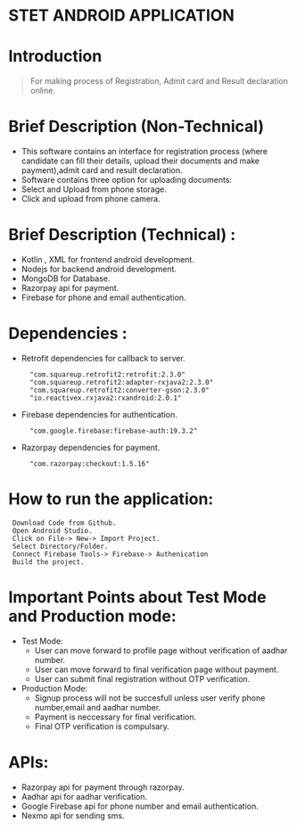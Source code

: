 # STET ANDROID APPLICATION 

# Introduction

> For making process of Registration, Admit card  and Result declaration online.
# Brief Description (Non-Technical) 
- This software contains an interface for registration process (where candidate can fill their details, upload their documents and make payment),admit card and result declaration.
- Software contains three option for uploading documents:
- Select and Upload from phone storage.	
- Click and upload from phone camera.

# Brief Description (Technical) : 
- Kotlin , XML for frontend android development.
- Nodejs for backend android development.
- MongoDB for Database.
- Razorpay api for payment.
- Firebase for phone and email authentication.


# Dependencies : 
- Retrofit dependencies for callback to server.
  ```
  	"com.squareup.retrofit2:retrofit:2.3.0"
  	"com.squareup.retrofit2:adapter-rxjava2:2.3.0"
  	"com.squareup.retrofit2:converter-gson:2.3.0"
  	"io.reactivex.rxjava2:rxandroid:2.0.1"
   ```
- Firebase dependencies for authentication.
  ```
	"com.google.firebase:firebase-auth:19.3.2"
  ```

- Razorpay dependencies for payment.
  ```
	"com.razorpay:checkout:1.5.16"
  ```




# How to run the application:
```
 Download Code from Github.
 Open Android Studio.
 Click on File-> New-> Import Project.
 Select Directory/Folder.
 Connect Firebase Tools-> Firebase-> Authenication
 Build the project.
```
 
#  Important Points about Test Mode and Production mode:
- Test Mode:
	- User can move forward to profile page without verification of aadhar number.
	- User can move forward to final verification page without payment.
	- User can submit final registration without OTP verification.
- Production Mode:
	- Signup process will not be succesfull unless user verify phone number,email and aadhar number.
	- Payment is neccessary for final verification.
	- Final OTP verification is compulsary.



# APIs: 
- Razorpay api for payment through razorpay.
- Aadhar api for aadhar verification.
- Google Firebase api for phone number and email authentication.
- Nexmo api for sending sms.
